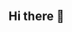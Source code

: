 ## Hi there 👋

<!--
**edengilbertus/edengilbertus** is a ✨ _special_ ✨ repository because its `README.md` (this file) appears on your GitHub profile.

🔭 I’m currently working on:
Electrical engineering projects at Neriko Electronics, designing systems and integrating IoT hardware/software (April 2025 - Present).
Web design for Pizza Vesuvio, enhancing UI/UX for their restaurant website (pizzavesuviocpt.co.za, 2023 - Present).
A Python-based Forex Data Analysis Tool for visualizing market trends (2023 - Present).
🌱 I’m currently learning:
Advanced techniques in UI/UX design and front-end development, leveraging tools like Figma, Adobe XD, and React.
Deepening my expertise in database management with PostgreSQL, MySQL, and MongoDB.
Exploring new approaches to IoT system integration and electrical system optimization.
👯 I’m looking to collaborate on:
Innovative UI/UX design projects for web or mobile platforms, especially in fintech or creative industries.
Open-source software development projects involving Python, JavaScript, or IoT applications.
Creative endeavors combining visual design, music production, or content creation.
🤔 I’m looking for help with:
Scaling my Forex Data Analysis Tool to incorporate real-time data and machine learning.
Best practices for deploying and maintaining complex web applications on cloud platforms like Heroku.
💬 Ask me about:
UI/UX design workflows using Figma, Photoshop, or Adobe XD.
Electrical engineering for IoT or commercial systems.
Music production with Ableton Live or FL Studio.
My creative writing blog and community-building experiences (kathrynholeton.com).
📫 How to reach me:
Email: edengilbertus@proton.me
LinkedIn: linkedin.com/in/edengilbert
GitHub: github.com/edengilbertus
Portfolio: bio.site/edengilbert
Phone: +256703055006
😄 Pronouns: Not specified in the provided documents.
⚡ Fun fact: I’m proficient in six languages and blend my multilingual skills into creating culturally resonant UI/UX designs and creative content. I’m also a self-taught music producer who’s mixed and mastered tracks remotely for clients worldwide!
